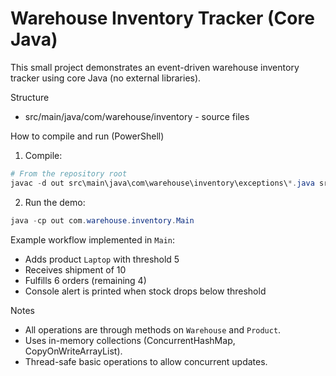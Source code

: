 # Warehouse Inventory Tracker (Core Java)

This small project demonstrates an event-driven warehouse inventory tracker using core Java (no external libraries).

Structure
- src/main/java/com/warehouse/inventory - source files

How to compile and run (PowerShell)

1) Compile:

```powershell
# From the repository root
javac -d out src\main\java\com\warehouse\inventory\exceptions\*.java src\main\java\com\warehouse\inventory\*.java
```

2) Run the demo:

```powershell
java -cp out com.warehouse.inventory.Main
```

Example workflow implemented in `Main`:
- Adds product `Laptop` with threshold 5
- Receives shipment of 10
- Fulfills 6 orders (remaining 4)
- Console alert is printed when stock drops below threshold

Notes
- All operations are through methods on `Warehouse` and `Product`.
- Uses in-memory collections (ConcurrentHashMap, CopyOnWriteArrayList).
- Thread-safe basic operations to allow concurrent updates.
